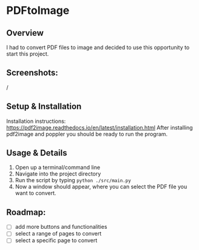# PDFtoImage

## Overview
I had to convert PDF files to image and decided to use this opportunity to start this project.

## Screenshots:

/

## Setup & Installation

Installation instructions:
https://pdf2image.readthedocs.io/en/latest/installation.html
After installing pdf2image and poppler you should be ready to run the program.

## Usage & Details

1. Open up a terminal/command line 
2. Navigate into the project directory
3. Run the script by typing `python ./src/main.py`
4. Now a window should appear, where you can select the PDF file you want to convert.

## Roadmap:
- [ ] add more buttons and functionalities
- [ ] select a range of pages to convert
- [ ] select a specific page to convert
